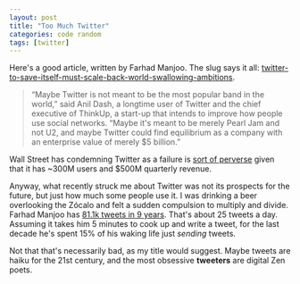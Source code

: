 ```yaml
---
layout: post
title: "Too Much Twitter"
categories: code random
tags: [twitter]
---
```


Here's a good article, written by Farhad Manjoo. The slug says it all: [twitter-to-save-itself-must-scale-back-world-swallowing-ambitions](http://www.nytimes.com/2016/02/11/technology/twitter-to-save-itself-must-scale-back-world-swallowing-ambitions.html).

>“Maybe Twitter is not meant to be the most popular band in the world,” said Anil Dash, a longtime user of Twitter and the chief executive of ThinkUp, a start-up that intends to improve how people use social networks. “Maybe it's meant to be merely Pearl Jam and not U2, and maybe Twitter could find equilibrium as a company with an enterprise value of merely $5 billion.”

Wall Street has condemning Twitter as a failure is [sort of perverse](http://www.theatlantic.com/business/archive/2016/02/twitter-failure/463248/) given that it has ~300M users and $500M quarterly revenue.

Anyway, what recently struck me about Twitter was not its prospects for the future, but just how much some people use it. I was drinking a beer overlooking the Zócalo and felt a sudden compulsion to multiply and divide. Farhad Manjoo has [81.1k tweets in 9 years](https://twitter.com/fmanjoo). That's about 25 tweets a day. Assuming it takes him 5 minutes to cook up and write a tweet, for the last decade he's spent 15% of his waking life just _sending_ tweets.

Not that that's necessarily bad, as my title would suggest. Maybe tweets are haiku for the 21st century, and the most obsessive __tweeters__ are digital Zen poets.
